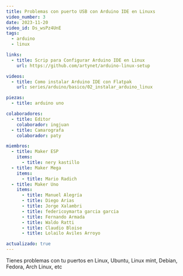 ```yaml
---
title: Problemas con puerto USB con Arduino IDE en Linuxs
video_number: 3
date: 2023-11-20
video_id: Ds_wsPz4UnE
tags:
  - arduino
  - linux

links:
  - title: Scrip para Configurar Arduino IDE en Linux
    url: https://github.com/artynet/arduino-linux-setup

videos:
  - title: Como instalar Arduino IDE con Flatpak
    url: series/arduino/basico/02_instalar_arduino_linux

piezas:
  - title: arduino uno

colaboradores:
  - title: Editor
    colaborador: ingjuan
  - title: Camarografa
    colaborador: paty

miembros:
  - title: Maker ESP
    items:
      - title: nery kastillo
  - title: Maker Mega
    items:
      - title: Mario Radich
  - title: Maker Uno
    items:
      - title: Manuel Alegría
      - title: Diego Arias
      - title: Jorge Xalambri
      - title: federicoymarta garcia garcia
      - title: Fernando Armada
      - title: Waldo Ratti
      - title: Claudio Bloise
      - title: Lolailo Aviles Arroyo

actualizado: true
---
```


Tienes problemas con tu puertos en Linux, Ubuntu, Linux mint, Debian, Fedora, Arch Linux, etc
